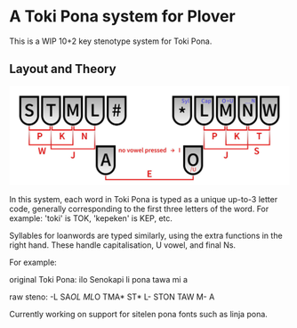 # A Toki Pona system for Plover #

This is a WIP 10+2 key stenotype system for Toki Pona.

## Layout and Theory ##

![Toki Pona JNL Layout](toki_pona_jnl_layout.jpg)

In this system, each word in Toki Pona is typed as a unique up-to-3 letter code, generally corresponding to the first three letters of the word. For example: 'toki' is TOK, 'kepeken' is KEP, etc. 

Syllables for loanwords are typed similarly, using the extra functions in the right hand. These handle capitalisation, U vowel, and final Ns.



For example:

original Toki Pona: ilo Senokapi li pona tawa mi a

raw steno: -L SA*OL ML*O TMA* ST* L- STON TAW M- A



Currently working on support for sitelen pona fonts such as linja pona.